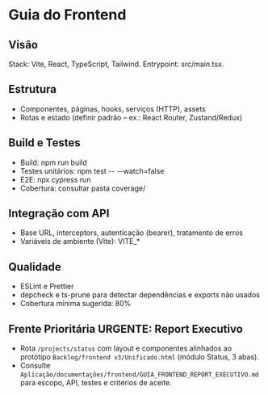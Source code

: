 # Guia do Frontend

## Visão
Stack: Vite, React, TypeScript, Tailwind. Entrypoint: src/main.tsx.

## Estrutura
- Componentes, páginas, hooks, serviços (HTTP), assets
- Rotas e estado (definir padrão – ex.: React Router, Zustand/Redux)

## Build e Testes
- Build: npm run build
- Testes unitários: npm test -- --watch=false
- E2E: npx cypress run
- Cobertura: consultar pasta coverage/

## Integração com API
- Base URL, interceptors, autenticação (bearer), tratamento de erros
- Variáveis de ambiente (Vite): VITE_*

## Qualidade
- ESLint e Prettier
- depcheck e ts-prune para detectar dependências e exports não usados
- Cobertura mínima sugerida: 80%

## Frente Prioritária URGENTE: Report Executivo
- Rota `/projects/status` com layout e componentes alinhados ao protótipo `Backlog/frontend v3/Unificado.html` (módulo Status, 3 abas).
- Consulte `Aplicação/documentações/frontend/GUIA_FRONTEND_REPORT_EXECUTIVO.md` para escopo, API, testes e critérios de aceite.